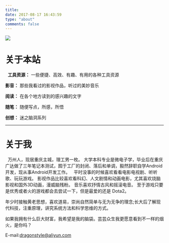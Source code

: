 ```yaml
---
title:
date: 2017-08-17 16:43:59
type: "about"
comments: false
---
```

![](http://ov11eqxw3.bkt.clouddn.com/aboutme.jpg/none.jpg)
# 关于本站
&nbsp;
**工具资源：** 一些便捷、高效、有趣、有用的各种工具资源

**影音：** 那些我看过的影视作品，听过的美妙音乐

**阅读：** 在各个地方读到的感兴趣的文字

**随笔：** 随便写点，所感，所悟

**创想：** 迷之脑洞系列
***
# 关于我
&nbsp;
万州人，现居重庆主城，理工男一枚。
大学本科专业是微电子学，毕业后在重庆广达做了三年笔记本测试，囿于工厂的封闭、落后和单调，毅然辞职自学Android开发，现从事Android开发工作。
&nbsp;
平时没事的时候喜欢看看电影电视剧、听听歌、玩玩游戏。
影视作品比较喜欢看科幻、人文剧情和动画电影，尤其喜欢烧脑影视和国外3D动画，漫威脑残粉。
音乐喜欢抒情古风和摇滚电音。
至于游戏只要是优秀或者火的游戏都会去尝试一下，但是最爱的还是 Dota2。

年少时接触黄老思想，喜欢道易，崇尚自然简单与无为无争的理念;长大后了解现代科技，注重原理，讲究系统方法和科学思维的方式。

如果我拥有什么巨大财富，我希望是我的脑袋。芸芸众生我更愿意看到不一样的烟火，是你吗？

E-mail:<a href="mailto:dragonstyle@aliyun.com">dragonstyle@aliyun.com</a> 
